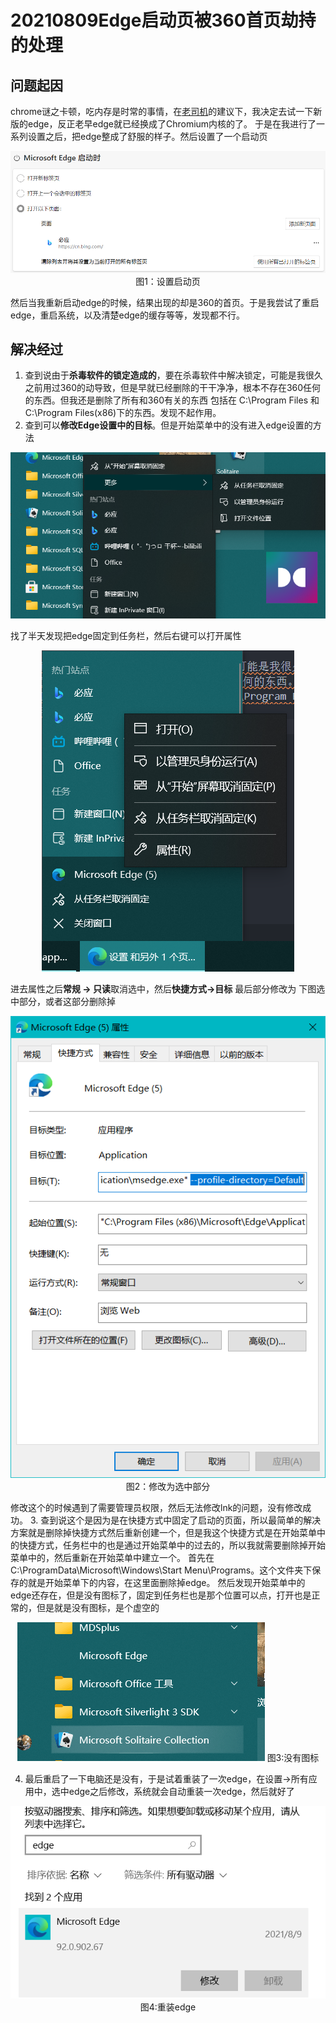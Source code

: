 # 20210809Edge启动页被360首页劫持的处理

## 问题起因
chrome谜之卡顿，吃内存是时常的事情，在[老司机](https://github.com/Macyrate)的建议下，我决定去试一下新版的edge，反正老早edge就已经换成了Chromium内核的了。
于是在我进行了一系列设置之后，把edge整成了舒服的样子。然后设置了一个启动页


<div align=center>

![](images/2021-08-09-21-12-34.png)图1：设置启动页

</div>


然后当我重新启动edge的时候，结果出现的却是360的首页。于是我尝试了重启edge，重启系统，以及清楚edge的缓存等等，发现都不行。

## 解决经过
1. 查到说由于**杀毒软件的锁定造成的**，要在杀毒软件中解决锁定，可能是我很久之前用过360的动导致，但是早就已经删除的干干净净，根本不存在360任何的东西。但我还是删除了所有和360有关的东西 包括在 C:\Program Files 和C:\Program Files(x86)下的东西。发现不起作用。
2. 查到可以**修改Edge设置中的目标**。但是开始菜单中的没有进入edge设置的方法
<div align=center>

![](images/2021-08-09-21-31-07.png)

</div>
找了半天发现把edge固定到任务栏，然后右键可以打开属性
<div align=center>

![](images/2021-08-09-21-26-54.png)

</div>

进去属性之后**常规 -> 只读**取消选中，然后**快捷方式->目标** 最后部分修改为 下图选中部分，或者这部分删除掉

<div align=center>

![](images/2021-08-09-21-36-20.png)
图2：修改为选中部分

</div>

修改这个的时候遇到了需要管理员权限，然后无法修改lnk的问题，没有修改成功。
3. 查到说这个是因为是在快捷方式中固定了启动的页面，所以最简单的解决方案就是删除掉快捷方式然后重新创建一个，但是我这个快捷方式是在开始菜单中的快捷方式，任务栏中的也是通过开始菜单中的过去的，所以我就需要删除掉开始菜单中的，然后重新在开始菜单中建立一个。
首先在C:\ProgramData\Microsoft\Windows\Start Menu\Programs。这个文件夹下保存的就是开始菜单下的内容，在这里面删除掉edge。
然后发现开始菜单中的edge还存在，但是没有图标了，固定到任务栏也是那个位置可以点，打开也是正常的，但是就是没有图标，是个虚空的

<div align=center>

![](images/2021-08-09-21-47-01.png)
图3:没有图标

</div>

4. 最后重启了一下电脑还是没有，于是试着重装了一次edge，在设置->所有应用中，选中edge之后修改，系统就会自动重装一次edge，然后就好了
<div align=center>

![](images/2021-08-09-21-49-52.png)
图4:重装edge

</div>
